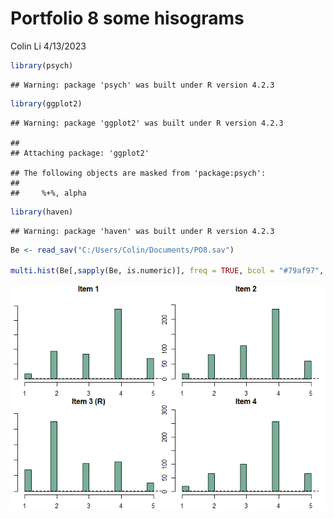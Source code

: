 Portfolio 8 some hisograms
================
Colin Li
4/13/2023

``` r
library(psych)
```

    ## Warning: package 'psych' was built under R version 4.2.3

``` r
library(ggplot2)
```

    ## Warning: package 'ggplot2' was built under R version 4.2.3

    ## 
    ## Attaching package: 'ggplot2'

    ## The following objects are masked from 'package:psych':
    ## 
    ##     %+%, alpha

``` r
library(haven)
```

    ## Warning: package 'haven' was built under R version 4.2.3

``` r
Be <- read_sav("C:/Users/Colin/Documents/PO8.sav")

multi.hist(Be[,sapply(Be, is.numeric)], freq = TRUE, bcol = "#79af97", breaks = 15, main = c("Item 1", "Item 2", "Item 3 (R)", "Item 4"))
```

![](p08_files/figure-gfm/unnamed-chunk-2-1.png)<!-- -->

